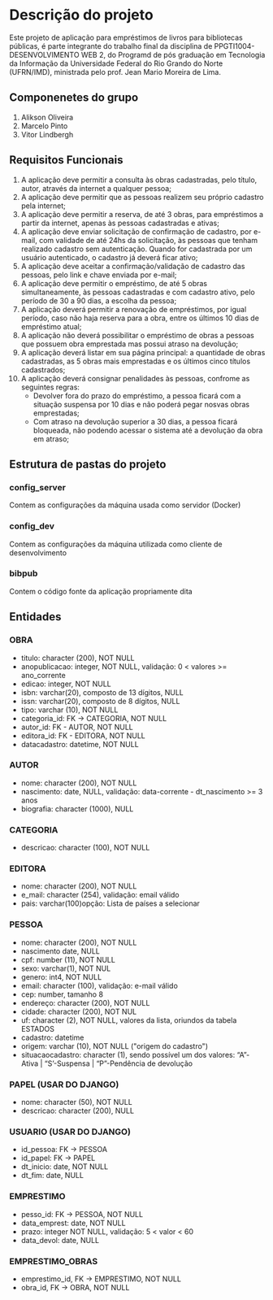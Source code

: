 # Descrição do projeto 
Este projeto de aplicação para empréstimos de livros para bibliotecas públicas, é parte integrante do trabalho final da disciplina de PPGTI1004-DESENVOLVIMENTO WEB 2, do Programd de pós graduação em Tecnologia da Informação da Universidade Federal do Rio Grando do Norte (UFRN/IMD), ministrada pelo prof. Jean Mario Moreira de Lima.

## Componenetes do grupo
1. Alikson Oliveira
2. Marcelo Pinto
3. Vitor Lindbergh

## Requisitos Funcionais
1. A aplicação deve permitir a consulta às obras cadastradas, pelo título, autor,  através da internet a qualquer pessoa;
2. A aplicação deve permitir que as pessoas realizem seu próprio cadastro pela internet;
3. A aplicação deve permitir a reserva, de até 3 obras, para empréstimos a partir da internet, apenas às pessoas cadastradas e ativas;
4. A aplicação deve enviar solicitação de confirmação de cadastro, por e-mail, com validade de até 24hs da solicitação, às pessoas que tenham realizado cadastro sem autenticação. Quando for cadastrada por um usuário autenticado, o cadastro já deverá ficar ativo;
5. A aplicação deve aceitar a confirmação/validação de cadastro das pessoas, pelo link e chave enviada por e-mail;
6. A aplicação deve permitir o empréstimo, de até 5 obras simultaneamente, às pessoas cadastradas e com cadastro ativo, pelo período de 30 a 90 dias, a escolha da pessoa;
7. A aplicação deverá permitir a renovação de empréstimos, por igual período, caso não haja reserva para a obra, entre os últimos 10 dias de empréstimo atual;
8. A aplicação não deverá possibilitar o empréstimo de obras a pessoas que possuem obra emprestada mas possui atraso na devolução;
9. A aplicação deverá listar em sua página principal: a quantidade de obras cadastradas, as 5 obras mais emprestadas e os últimos cinco títulos cadastrados;
10. A aplicação deverá consignar penalidades às pessoas, confrome as seguintes regras:
    * Devolver fora do prazo do empréstimo, a pessoa ficará com a situação suspensa por 10 dias e não poderá pegar nosvas obras emprestadas;
    * Com atraso na devolução superior a 30 dias, a pessoa ficará bloqueada, não podendo acessar o sistema até a devolução da obra em atraso;


## Estrutura de pastas do projeto

### config_server
Contem as configurações da máquina usada como servidor (Docker)

### config_dev
Contem as configurações da máquina utilizada como cliente de desenvolvimento

### bibpub
Contem o código fonte da aplicação propriamente dita


## Entidades

### OBRA
* titulo: character (200), NOT NULL
* anopublicacao: integer, NOT NULL,  validação: 0 < valores >= ano_corrente
* edicao: integer, NOT NULL
* isbn: varchar(20), composto de 13 dígitos, NULL
* issn: varchar(20), composto de 8 dígitos, NULL
* tipo: varchar (10), NOT NULL
* categoria_id: FK -> CATEGORIA, NOT NULL
* autor_id: FK - AUTOR, NOT NULL
* editora_id: FK - EDITORA, NOT NULL
* datacadastro: datetime, NOT NULL

### AUTOR
* nome: character (200), NOT NULL
* nascimento: date, NULL, validação: data-corrente - dt_nascimento >= 3 anos
* biografia: character (1000), NULL

### CATEGORIA
* descricao: character (100), NOT NULL

### EDITORA
* nome: character (200), NOT NULL
* e_mail: character (254), validação: email válido
* pais: varchar(100)opção: Lista de países a selecionar

### PESSOA
* nome: character (200), NOT NULL
* nascimento date, NULL
* cpf: number (11), NOT NULL
* sexo: varchar(1), NOT NUL
* genero: int4, NOT NULL
* email: character (100), validação: e-mail válido
* cep: number, tamanho 8
* endereço: character (200), NOT NULL
* cidade: character (200), NOT NUL
* uf: character (2), NOT NULL, valores da lista, oriundos da tabela ESTADOS
* cadastro: datetime
* origem: varchar (10), NOT NULL ("origem do cadastro")
* situacaocadastro: character (1), sendo possível um dos valores: “A”-Ativa | “S’-Suspensa | “P”-Pendência de devolução

### PAPEL (USAR DO DJANGO)
* nome: character (50), NOT NULL
* descricao: character (200), NULL

### USUARIO (USAR DO DJANGO)
* id_pessoa: FK -> PESSOA
* id_papel: FK -> PAPEL
* dt_inicio: date, NOT NULL
* dt_fim: date, NULL

### EMPRESTIMO	
* pesso_id: FK -> PESSOA, NOT NULL
* data_emprest: date, NOT NULL
* prazo: integer NOT NULL, validação: 5 < valor < 60
* data_devol:	date, NULL

### EMPRESTIMO_OBRAS
* emprestimo_id, FK -> EMPRESTIMO, NOT NULL
* obra_id, FK -> OBRA, NOT NULL
